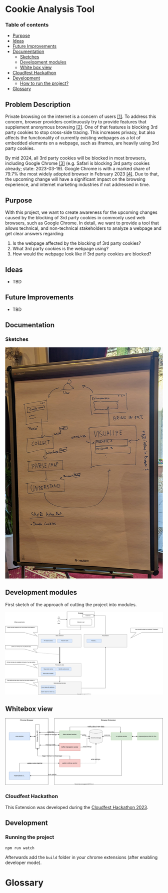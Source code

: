 # Cookie Analysis Tool


### Table of contents

<!--ts-->
* [Purpose](#purpose)
* [Ideas](#ideas)
* [Future Improvements](#future-improvements)
* [Documentation](#documentation)
  * [Sketches](#sketches)
  * [Development modules](#development-modules)
  * [White box view](#whitebox-view)
* [Cloudfest Hackathon](#cloudfest-hackathon)
* [Development](#development)
  * [How to run the project?](#running-the-project)
* [Glossary](#glossary)
<!--te-->

## Problem Description
Private browsing on the internet is a concern of users [[1]]( https://www.statista.com/statistics/617422/online-privacy-measures-worldwide/ ). To address this concern, browser providers continuously try to provide features that supplement anonymous browsing [[2]]( https://educatedguesswork.org/posts/private-browsing/ ).
One of that features is blocking 3rd party cookies to stop cross-side tracing.
This increases privacy, but also affects the functionality of currently existing webpages as a lot of embedded elements on a webpage, such as iframes, are heavily using 3rd party cookies.

By mid 2024, all 3rd party cookies will be blocked in most browsers, including Google Chrome [[3]]( https://privacysandbox.com/open-web/#the-privacy-sandbox-timeline ) (e.g. Safari is blocking 3rd party cookies already; state: 2023-03-19). 
Google Chrome is with a marked share of 79.7% the most widely adopted browser in February 2023 [[4]]( https://www.w3schools.com/browsers/ ). Due to that, the upcoming change will have a significant impact on the browsing experience,
and internet marketing industries if not addressed in time.

## Purpose
With this project, we want to create awareness for the upcoming changes caused by the blocking of 3rd party cookies in commonly used web browsers, such as Google Chrome.
In detail, we want to provide a tool that allows technical, and non-technical stakeholders to analyze a webpage and get clear answers regarding:
1. Is the webpage affected by the blocking of 3rd party cookies?
2. What 3rd party cookies is the webpage using?
3. How would the webpage look like if 3rd party cookies are blocked?

## Ideas
- TBD

## Future Improvements
- TBD

## Documentation
### Sketches

![Sketch](docs/images/workflow_drawing.jpg)

## Development modules

First sketch of the approach of cutting the project into modules.

![Modules](docs/architecture/charts/modules.svg)

## Whitebox view

![Whitebox](docs/architecture/charts/whitebox_view.svg)


### Cloudfest Hackathon
This Extension was developed during the [Cloudfest Hackathon 2023](https://www.cloudfest.com/hackathon). 

## Development

### Running the project

```shell
npm run watch
```
Afterwards add the `build` folder in your chrome extensions (after enabling developer mode). 

# Glossary
